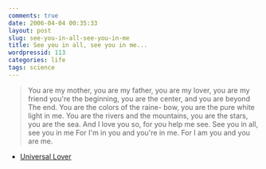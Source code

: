 ```yaml
---
comments: true
date: 2006-04-04 00:35:33
layout: post
slug: see-you-in-all-see-you-in-me
title: See you in all, see you in me...
wordpressid: 113
categories: life
tags: science
---
```


> You are my mother, you are
my father,  you are my lover,
you are my friend
you're the beginning, you are
the center, and you are beyond
The end.
You are the colors of the raine-
bow, you are the pure white
light in me.
You are the rivers and the
mountains,  you are the stars,
you are the sea.
And I love you so, for you
help me see.  See you in all, see
you in me
For I'm in you and you're in
me.  For I am you and you are
me.








- [Universal Lover](http://www.welcomehome.org/rainbow/music/rainbow_spirit/)

